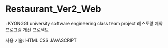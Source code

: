 ﻿# Restaurant_Ver2_Web
: KYONGGI university software engineering class team project
레스토랑 예약 프로그램 개선 프로젝트

사용 기술: HTML CSS JAVASCRIPT
